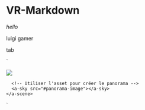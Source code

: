 # VR-Markdown


*hello*

luigi gamer

tab

`<!DOCTYPE html>
<html>
  <head>
    <script src="https://aframe.io/releases/1.5.0/aframe.min.js"></script>
  </head>
  <body>
    <a-scene>
      <!-- Définir l'asset pour l'image du panorama -->
      <a-assets>
        <img id="panorama-image" src="chemin_vers_votre_image.jpg">
      </a-assets>

      <!-- Utiliser l'asset pour créer le panorama -->
      <a-sky src="#panorama-image"></a-sky>
    </a-scene>
  </body>
</html>`

